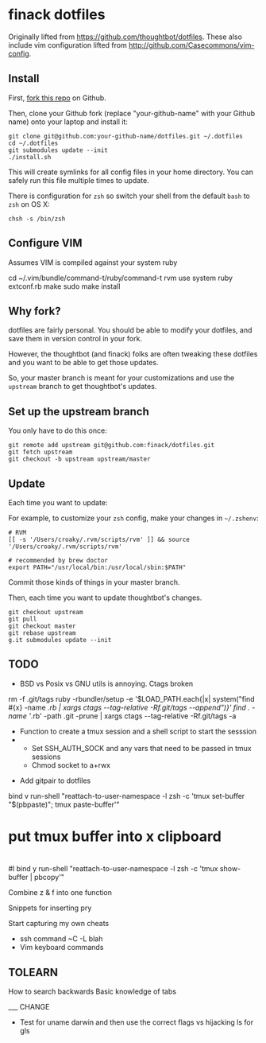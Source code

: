 finack dotfiles
===================

Originally lifted from https://github.com/thoughtbot/dotfiles. These also include
vim configuration lifted from http://github.com/Casecommons/vim-config.

Install
-------

First, [fork this repo](https://github.com/finack/dotfiles#fork_box) on Github.

Then, clone your Github fork (replace "your-github-name" with your Github name) onto your laptop and install it:

    git clone git@github.com:your-github-name/dotfiles.git ~/.dotfiles
    cd ~/.dotfiles
    git submodules update --init
    ./install.sh

This will create symlinks for all config files in your home directory. You can
safely run this file multiple times to update.

There is configuration for `zsh` so switch your shell from the default `bash` to `zsh` on OS X:

    chsh -s /bin/zsh

Configure VIM
-------------

Assumes VIM is compiled against your system ruby

cd ~/.vim/bundle/command-t/ruby/command-t
rvm use system
ruby extconf.rb
make
sudo make install


Why fork?
---------

dotfiles are fairly personal. You should be able to modify your dotfiles, and save them in version control in your fork.

However, the thoughtbot (and finack) folks are often tweaking these dotfiles and you want to be able to get those updates.

So, your master branch is meant for your customizations and use the `upstream` branch to get thoughtbot's updates.

Set up the upstream branch
--------------------------

You only have to do this once:

    git remote add upstream git@github.com:finack/dotfiles.git
    git fetch upstream
    git checkout -b upstream upstream/master

Update
------

Each time you want to update:

For example, to customize your `zsh` config, make your changes in `~/.zshenv`:

    # RVM
    [[ -s '/Users/croaky/.rvm/scripts/rvm' ]] && source '/Users/croaky/.rvm/scripts/rvm'

    # recommended by brew doctor
    export PATH="/usr/local/bin:/usr/local/sbin:$PATH"

Commit those kinds of things in your master branch.

Then, each time you want to update thoughtbot's changes.

    git checkout upstream
    git pull
    git checkout master
    git rebase upstream
    g.it submodules update --init


TODO
----

- BSD vs Posix vs GNU utils is annoying. Ctags broken


rm -f .git/tags
ruby -rbundler/setup -e '$LOAD_PATH.each{|x| system("find #{x} -name *.rb | xargs ctags --tag-relative -Rf.git/tags --append")}'
find . -name '*.rb' -path .git -prune | xargs ctags --tag-relative -Rf.git/tags -a


* Function to create a tmux session and a shell script to start the sesssion
*  - Set SSH_AUTH_SOCK and any vars that need to be passed in tmux sessions
   - Chmod socket to a+rwx

- Add gitpair to dotfiles

bind v run-shell "reattach-to-user-namespace -l zsh -c 'tmux set-buffer \"$(pbpaste)\"; tmux paste-buffer'"

# put tmux buffer into x clipboard
#
#l bind y run-shell "reattach-to-user-namespace -l zsh -c 'tmux show-buffer | pbcopy'"

Combine z & f into one function

Snippets for inserting pry

Start capturing my own cheats
 - ssh command ~C -L blah
 - Vim keyboard commands

TOLEARN
------

How to search backwards
Basic knowledge of tabs


___ CHANGE

- Test for uname darwin and then use the correct flags vs hijacking ls for gls
